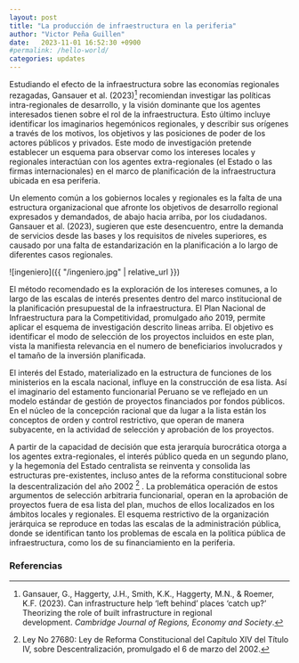 ```yaml
---
layout: post
title: "La producción de infraestructura en la periferia"
author: "Victor Peña Guillen"
date:   2023-11-01 16:52:30 +0900
#permalink: /hello-world/
categories: updates
---
```


Estudiando el efecto de la infraestructura sobre las economías regionales rezagadas, Gansauer et al. (2023)[^1] recomiendan investigar las políticas intra-regionales de desarrollo, y la visión dominante que los agentes interesados tienen sobre el rol de la infraestructura. Esto último incluye identificar los imaginarios hegemónicos regionales, y describir sus orígenes a través de los motivos, los objetivos y las posiciones de poder de los actores públicos y privados.
Este modo de investigación pretende establecer un esquema para observar como los intereses locales y regionales interactúan con los agentes extra-regionales (el Estado o las firmas internacionales) en el marco de planificación de la infraestructura ubicada en esa periferia.

Un elemento común a los gobiernos locales y regionales es la falta de una estructura organizacional que afronte los objetivos de desarrollo regional expresados y demandados, de abajo hacia arriba, por los ciudadanos.
Gansauer et al. (2023), sugieren que este desencuentro, entre la demanda de servicios desde las bases y los requisitos de niveles superiores, es causado por una falta de estandarización en la planificación a lo largo de diferentes casos regionales.

![ingeniero]({{ "/ingeniero.jpg" | relative_url }})

El método recomendado es la exploración de los intereses comunes, a lo largo de las escalas de interés presentes dentro del marco institucional de la planificación presupuestal de la infraestructura.
El Plan Nacional de Infraestructura para la Competitividad,  promulgado año 2019, permite aplicar el esquema de investigación descrito lineas arriba. El objetivo es identificar el modo de selección de los proyectos incluidos en este plan, vista la manifiesta relevancia en el numero de beneficiarios involucrados y el tamaño de la inversión planificada.

El interés del Estado, materializado en la estructura de funciones de los ministerios en la escala nacional, influye en la construcción de esa lista.
Así el imaginario del estamento funcionarial Peruano se ve reflejado en un modelo estándar de gestión de proyectos financiados por fondos públicos.
En el núcleo de la concepción racional que da lugar a la lista están los conceptos de orden y control restrictivo, que operan de manera subyacente, en la actividad de selección y aprobación de los proyectos.

A partir de la capacidad de decisión que esta jerarquía burocrática otorga a los  agentes extra-regionales, el interés público queda en un segundo plano, y la hegemonía del Estado centralista se reinventa y consolida las estructuras pre-existentes, incluso antes de la reforma constitucional sobre la descentralización del año 2002 [^2] .
La problemática operación de estos argumentos de selección arbitraria funcionarial, operan en la aprobación de proyectos fuera de esa lista del plan, muchos de ellos localizados en los ámbitos locales y regionales.
El esquema restrictivo de la organización jerárquica se reproduce en todas las escalas de la administración pública, donde se identifican tanto los problemas de escala en la política pública de infraestructura, como los de su financiamiento en la periferia.

### Referencias

[^1]: Gansauer, G., Haggerty, J.H., Smith, K.K., Haggerty, M.N., & Roemer, K.F. (2023). Can infrastructure help ‘left behind’ places ‘catch up?’ Theorizing the role of built infrastructure in regional development. _Cambridge Journal of Regions, Economy and Society_.

[^2]: Ley No 27680: Ley de Reforma Constitucional del Capítulo XIV del Título IV, sobre Descentralización, promulgado el 6 de marzo del 2002.
